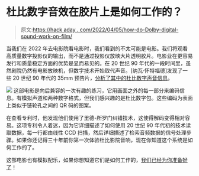 # 杜比数字音效在胶片上是如何工作的？

> 原文:[https://hack aday . com/2022/04/05/how-do-Dolby-digital-sound-work-on-film/](https://hackaday.com/2022/04/05/how-did-dolby-digital-sound-work-on-film/)

当我们在 2022 年去电影院看电影时，我们看到的不太可能是电影。我们将观看高质量数字投影仪的输出，而不是通过投影仪放映大片透明胶片。电影业在更容易发行和质量稳定方面的优势是显而易见的。在 20 世纪 90 年代的一段时间里，虽然剧院仍然有电影放映机，但数字技术开始取代声音。[纳瓦·怀特福德]发现了一些 20 世纪 90 年代的 35mm 预告片，[分析了其中的杜比数字声音信息](https://everydaything.substack.com/p/35mm-cinema-film-and-digital-audio)。

[![](../Images/a501b29a25284a0f54830df4482eca82.png)](https://hackaday.com/wp-content/uploads/2022/03/35mm_detail.jpg) 这部电影是向后兼容的一次有趣的练习，它用画面之外的每一部分来编码信息。有模拟声道和两种数字格式，但我们感兴趣的是杜比数字包。这些编码为表面上类似于链轮孔之间的 QR 码的图案。

在查看专利时，他发现他们使用了里德-所罗门纠错技术，这使得解码变得相对容易。这项专利令人着迷，因为它详细描述了如何使用 20 世纪 90 年代初的技术读取数据，每一行都由线性 CCD 扫描，然后详细描述了检索音频数据的信号处理步骤。如果你还记得三十年前你第一次体验杜比影院音响，现在你知道这个系统是如何工作的了。

这部电影也有模拟配乐，如果你想知道它们是如何工作的，[我们已经为你准备好了](https://hackaday.com/2014/03/04/retrotechtacular-lighting-the-way-for-talkie-pictures-with-optical-sound-recording/)！